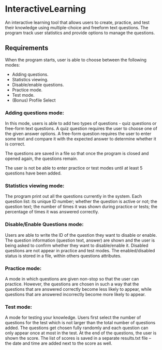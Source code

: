 # InteractiveLearning
An interactive learning tool that allows users to create, practice, and test their knowledge using multiple-choice and freeform text questions. The program track user statistics and provide options to manage the questions.
## Requirements
When the program starts, user is able to choose between the following modes:
* Adding questions.
* Statistics viewing.
* Disable/enable questions.
* Practice mode.
* Test mode.
* (Bonus) Profile Select
### Adding questions mode:
In this mode, users is able to add two types of questions - quiz questions or free-form text questions. A quiz question requires the user to choose one of the given answer options. A free-form question requires the user to enter some text and compare it with the expected answer to determine whether it is correct.

The questions are saved in a file so that once the program is closed and opened again, the questions remain.

The user is not be able to enter practice or test modes until at least 5 questions have been added.
### Statistics viewing mode:
The program print out all the questions currently in the system. Each question list: its unique ID number; whether the question is active or not; the question text; the number of times it was shown during practice or tests; the percentage of times it was answered correctly.
### Disable/Enable Questions mode:
Users are able to write the ID of the question they want to disable or enable. The question information (question text, answer) are shown and the user is being asked to confirm whether they want to disable/enable it. Disabled questions are not appear in practice and test modes. The enabled/disabled status is stored in a file, within others questions attributes.
### Practice mode:
A mode in which questions are given non-stop so that the user can practice. However, the questions are chosen in such a way that the questions that are answered correctly become less likely to appear, while questions that are answered incorrectly become more likely to appear.
### Test mode:
A mode for testing your knowledge. Users first select the number of questions for the test which is not larger than the total number of questions added. The questions get chosen fully randomly and each question can only appear once at most in the test. At the end of the questions, the user is shown the score. The list of scores is saved in a separate results.txt file – the date and time are added next to the score as well.
